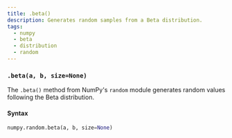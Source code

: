 ```yaml
---
title: .beta()
description: Generates random samples from a Beta distribution.
tags:
  - numpy
  - beta
  - distribution
  - random
---
```


### `.beta(a, b, size=None)`

The `.beta()` method from NumPy's `random` module generates random values following the Beta distribution.

#### Syntax
```python
numpy.random.beta(a, b, size=None)
